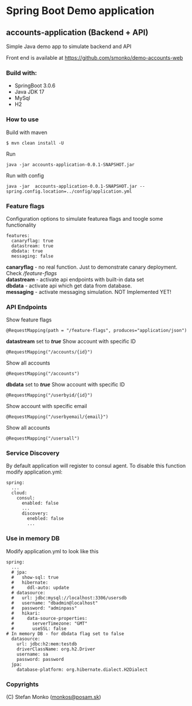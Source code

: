 # Spring Boot Demo application

## accounts-application (Backend + API)

Simple Java demo app to simulate backend and API

Front end is available at https://github.com/smonko/demo-accounts-web 

### Build with:
- SpringBoot 3.0.6
- Java JDK 17
- MySql
- H2


### How to use

Build with maven
```
$ mvn clean install -U 
```

Run
```
java -jar accounts-application-0.0.1-SNAPSHOT.jar
```

Run with config
```
java -jar  accounts-application-0.0.1-SNAPSHOT.jar --spring.config.location=../config/application.yml
```

### Feature flags
Configuration options to simulate featurea flags and toogle some functionality

```
features:
  canaryflag: true
  datastream: true
  dbdata: true
  messaging: false
```

**canaryflag** - no real function. Just to demonstrate canary deployment. Check */feature-flags*  
**datastream** - activate api endpoints with built-in data set  
**dbdata** - activate api which get data from database.  
**messaging** - activate messaging simulation. NOT Implemented YET!  

### API Endpoints
Show feature flags
```
@RequestMapping(path = "/feature-flags", produces="application/json")
```

**datastream** set to ***true***
Show account with specific ID
```
@RequestMapping("/accounts/{id}")
```

Show all accounts
```
@RequestMapping("/accounts")
```

**dbdata** set to ***true***
Show account with specific ID
```
@RequestMapping("/userbyid/{id}")
```

Show account with specific email
```
@RequestMapping("/userbyemail/{email}")
```

Show all accounts
```
@RequestMapping("/usersall")
```

### Service Discovery
By default application will register to consul agent. To disable this function modify application.yml:
```
spring:
  ...
  cloud:
    consul:
      enabled: false
      ...
      discovery:
        enebled: false
        ...
```

### Use in memory DB
Modify application.yml to look like this

```
spring:
  ...
  # jpa:
  #   show-sql: true
  #   hibernate:
  #     ddl-auto: update
  # datasource:
  #   url: jdbc:mysql://localhost:3306/usersdb
  #   username: "dbadmin@localhost"
  #   password: "adminpass"
  #   hikari:
  #     data-source-properties:
  #       serverTimezone: "GMT"
  #       useSSL: false
# In memory DB - for dbdata flag set to false
  datasource:
    url: jdbc:h2:mem:testdb
    driverClassName: org.h2.Driver
    username: sa
    password: password
  jpa:
    database-platform: org.hibernate.dialect.H2Dialect
```

### Copyrights
(C) Stefan Monko (monkos@posam.sk)